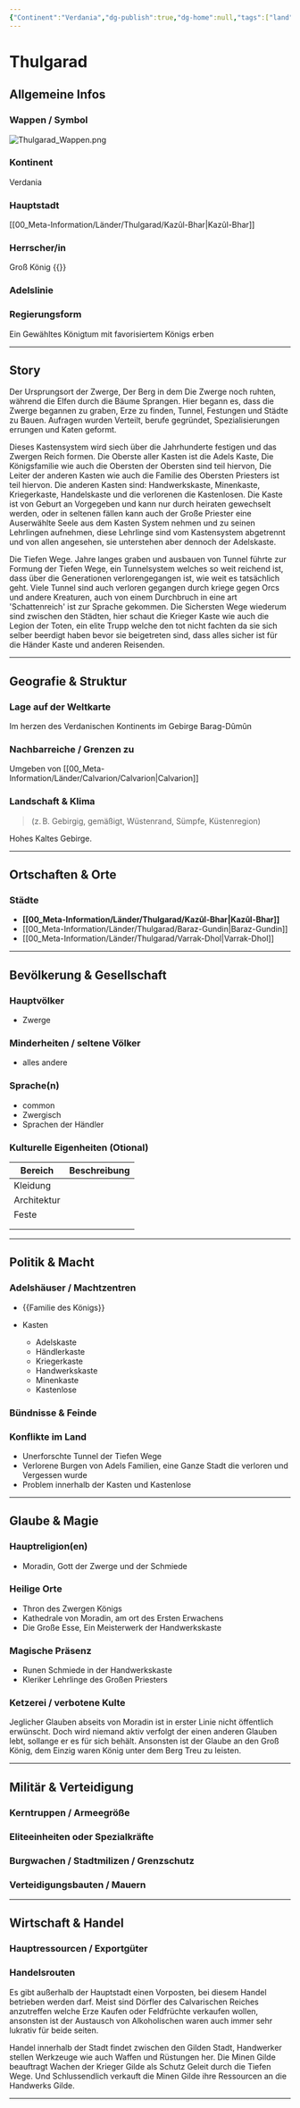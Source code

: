 ```yaml
---
{"Continent":"Verdania","dg-publish":true,"dg-home":null,"tags":["land","dwarf"],"dg-path":"Locations/","permalink":"/locations//","dgPassFrontmatter":true}
---
```



# **Thulgarad**

## **Allgemeine Infos**

### Wappen / Symbol

![Thulgarad_Wappen.png](/img/user/00_Meta-Information/L%C3%A4nder/Thulgarad/Thulgarad_Wappen.png)

### Kontinent

Verdania

### Hauptstadt

[[00_Meta-Information/Länder/Thulgarad/Kazûl-Bhar\|Kazûl-Bhar]]

### Herrscher/in

Groß König {{}}

### Adelslinie



### Regierungsform

Ein Gewähltes Königtum mit favorisiertem Königs erben

---

## **Story**

Der Ursprungsort der Zwerge, Der Berg in dem Die Zwerge noch ruhten, während die Elfen durch die Bäume Sprangen. 
Hier begann es, dass die Zwerge begannen zu graben, Erze zu finden, Tunnel, Festungen und Städte zu Bauen.
Aufragen wurden Verteilt, berufe gegründet, Spezialisierungen errungen und Katen geformt.

Dieses Kastensystem wird siech über die Jahrhunderte festigen und das Zwergen Reich formen. 
Die Oberste aller Kasten ist die Adels Kaste, Die Königsfamilie wie auch die Obersten der Obersten sind teil hiervon, Die Leiter der anderen Kasten wie auch die Familie des Obersten Priesters ist teil hiervon. Die anderen Kasten sind: Handwerkskaste, Minenkaste, Kriegerkaste, Handelskaste und die verlorenen die Kastenlosen.
Die Kaste ist von Geburt an Vorgegeben und kann nur durch heiraten gewechselt werden, oder in seltenen fällen kann auch der Große Priester eine Auserwählte Seele aus dem Kasten System nehmen und zu seinen Lehrlingen aufnehmen, diese Lehrlinge sind vom Kastensystem abgetrennt und von allen angesehen, sie unterstehen aber dennoch der Adelskaste.

Die Tiefen Wege. Jahre langes graben und ausbauen von Tunnel führte zur Formung der Tiefen Wege, ein Tunnelsystem welches so weit reichend ist, dass über die Generationen verlorengegangen ist, wie weit es tatsächlich geht. Viele Tunnel sind auch verloren gegangen durch kriege gegen Orcs und andere Kreaturen, auch von einem Durchbruch in eine art 'Schattenreich' ist zur Sprache gekommen. Die Sichersten Wege wiederum sind zwischen den Städten, hier schaut die Krieger Kaste wie auch die Legion der Toten, ein elite Trupp welche den tot nicht fachten da sie sich selber beerdigt haben bevor sie beigetreten sind, dass alles sicher ist für die Händer Kaste und anderen Reisenden.

---

## **Geografie & Struktur**

### Lage auf der Weltkarte

Im herzen des Verdanischen Kontinents im Gebirge 
Barag-Dûmûn


### Nachbarreiche / Grenzen zu

Umgeben von [[00_Meta-Information/Länder/Calvarion/Calvarion\|Calvarion]]

### Landschaft & Klima

> (z. B. Gebirgig, gemäßigt, Wüstenrand, Sümpfe, Küstenregion)

Hohes Kaltes Gebirge.

--- 

## **Ortschaften & Orte**

### Städte

- **[[00_Meta-Information/Länder/Thulgarad/Kazûl-Bhar\|Kazûl-Bhar]]**
- [[00_Meta-Information/Länder/Thulgarad/Baraz-Gundin\|Baraz-Gundin]]
- [[00_Meta-Information/Länder/Thulgarad/Varrak-Dhol\|Varrak-Dhol]]


--- 

## **Bevölkerung & Gesellschaft**

### Hauptvölker

- Zwerge

### Minderheiten / seltene Völker

- alles andere

### Sprache(n)

- common
- Zwergisch
- Sprachen der Händler

### Kulturelle Eigenheiten (Otional)

| Bereich     | Beschreibung |
| ----------- | ------------ |
| Kleidung    |              |
| Architektur |              |
| Feste       |              |
|             |              |
|             |              |


---

## **Politik & Macht**

### Adelshäuser / Machtzentren

- {{Familie des Königs}}

- Kasten
	- Adelskaste
	- Händlerkaste
	- Kriegerkaste
	- Handwerkskaste
	- Minenkaste
	- Kastenlose


###  Bündnisse & Feinde



### Konflikte im Land

- Unerforschte Tunnel der Tiefen Wege
- Verlorene Burgen von Adels Familien, eine Ganze Stadt die verloren und Vergessen wurde
- Problem innerhalb der Kasten und Kastenlose


---

## **Glaube & Magie**

### Hauptreligion(en)

- Moradin, Gott der Zwerge und der Schmiede

### Heilige Orte

- Thron des Zwergen Königs
- Kathedrale von Moradin, am ort des Ersten Erwachens
- Die Große Esse, Ein Meisterwerk der Handwerkskaste

### Magische Präsenz

- Runen Schmiede in der Handwerkskaste
- Kleriker Lehrlinge des Großen Priesters

### Ketzerei / verbotene Kulte

Jeglicher Glauben abseits von Moradin ist in erster Linie nicht öffentlich erwünscht. Doch wird niemand aktiv verfolgt der einen anderen Glauben lebt, sollange er es für sich behält.
Ansonsten ist der Glaube an den Groß König, dem Einzig waren König unter dem Berg Treu zu leisten.

---

## **Militär & Verteidigung**

### Kerntruppen / Armeegröße



### Eliteeinheiten oder Spezialkräfte



### Burgwachen / Stadtmilizen / Grenzschutz



### Verteidigungsbauten / Mauern



---

## **Wirtschaft & Handel**

### Hauptressourcen / Exportgüter



### Handelsrouten

Es gibt außerhalb der Hauptstadt einen Vorposten, bei diesem Handel betrieben werden darf. Meist sind Dörfler des Calvarischen Reiches anzutreffen welche Erze Kaufen oder Feldfrüchte verkaufen wollen, ansonsten ist der Austausch von Alkoholischen waren auch immer sehr lukrativ für beide seiten.

Handel innerhalb der Stadt findet zwischen den Gilden Stadt, Handwerker stellen Werkzeuge wie auch Waffen und Rüstungen her. Die Minen Gilde beauftragt Wachen der Krieger Gilde als Schutz Geleit durch die Tiefen Wege. Und Schlussendlich verkauft die Minen Gilde ihre Ressourcen an die Handwerks Gilde.

---

